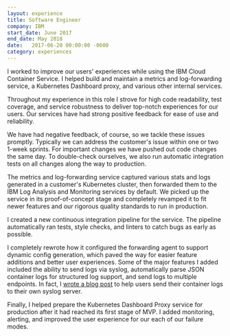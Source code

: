 ```yaml
---
layout: experience
title: Software Engineer
company: IBM
start_date: June 2017
end_date: May 2018
date:   2017-06-20 00:00:00 -0600
category: experiences
---
```

I worked to improve our users' experiences while using the IBM Cloud Container Service. I helped build and maintain a metrics and log-forwarding service, a Kubernetes Dashboard proxy, and various other internal services.

Throughout my experience in this role I strove for high code readability, test coverage, and service robustness to deliver top-notch experiences for our users. Our services have had strong positive feedback for ease of use and reliability.

We have had negative feedback, of course, so we tackle these issues promptly. Typically we can address the customer's issue within one or two 1-week sprints. For important changes we have pushed out code changes the same day. To double-check ourselves, we also run automatic integration tests on all changes along the way to production.


The metrics and log-forwarding service captured various stats and logs generated in a customer's Kubernetes cluster, then forwarded them to the IBM Log Analysis and Monitoring services by default.
We picked up the service in its proof-of-concept stage and completely revamped it to fit newer features and our rigorous quality standards to run in production.

I created a new continuous integration pipeline for the service. The pipeline automatically ran tests, style checks, and linters to catch bugs as early as possible.

I completely rewrote how it configured the forwarding agent to support dynamic config generation, which paved the way for easier feature additions and better user experiences. Some of the major features I added included the ability to send logs via syslog, automatically parse JSON container logs for structured log support, and send logs to multiple endpoints. In fact, I [wrote a blog post][syslog-blog] to help users send their container logs to their own syslog server.

[syslog-blog]: https://www.ibm.com/blogs/bluemix/2017/11/kubernetes-log-forwarding-syslog/

Finally, I helped prepare the Kubernetes Dashboard Proxy service for production after it had reached its first stage of MVP. I added monitoring, alerting, and improved the user experience for our each of our failure modes.
